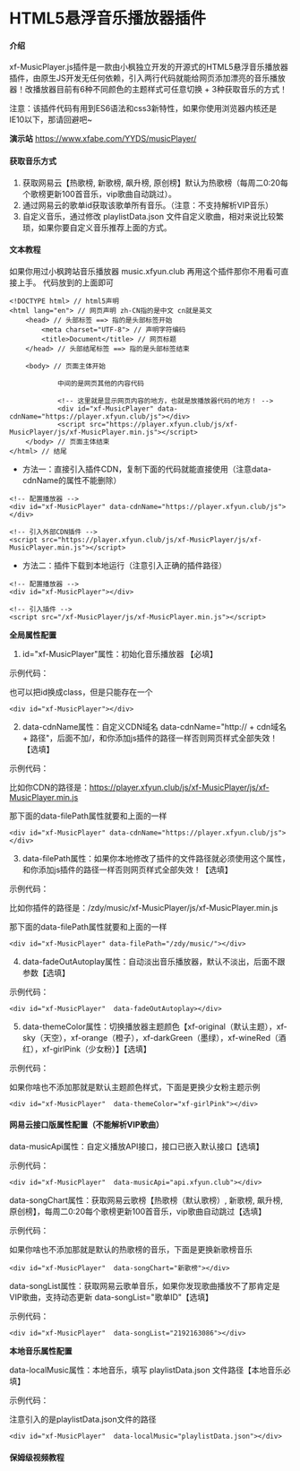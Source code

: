 # HTML5悬浮音乐播放器插件

#### 介绍
xf-MusicPlayer.js插件是一款由小枫独立开发的开源式的HTML5悬浮音乐播放器插件，由原生JS开发无任何依赖，引入两行代码就能给网页添加漂亮的音乐播放器！改播放器目前有6种不同颜色的主题样式可任意切换 + 3种获取音乐的方式！

注意：该插件代码有用到ES6语法和css3新特性，如果你使用浏览器内核还是IE10以下，那请回避吧~

 **演示站** 
https://www.xfabe.com/YYDS/musicPlayer/

#### 获取音乐方式

1. 获取网易云【热歌榜, 新歌榜, 飙升榜, 原创榜】默认为热歌榜（每周二0:20每个歌榜更新100首音乐，vip歌曲自动跳过）。
2. 通过网易云的歌单id获取该歌单所有音乐。（注意：不支持解析VIP音乐）
3. 自定义音乐，通过修改 playlistData.json 文件自定义歌曲，相对来说比较繁琐，如果你要自定义音乐推荐上面的方式。

#### 文本教程

如果你用过小枫跨站音乐播放器 music.xfyun.club 再用这个插件那你不用看可直接上手。
代码放到</body>的上面即可

```
<!DOCTYPE html> // html5声明
<html lang="en"> // 网页声明 zh-CN指的是中文 cn就是英文
    <head> // 头部标签 ==> 指的是头部标签开始
        <meta charset="UTF-8"> // 声明字符编码
        <title>Document</title> // 网页标题
    </head> // 头部结尾标签 ==> 指的是头部标签结束
    
    <body> // 页面主体开始
    
            中间的是网页其他的内容代码
    
            <!-- 这里就是显示网页内容的地方，也就是放播放器代码的地方！ -->
            <div id="xf-MusicPlayer" data-cdnName="https://player.xfyun.club/js"></div>
            <script src="https://player.xfyun.club/js/xf-MusicPlayer/js/xf-MusicPlayer.min.js"></script>
    </body> // 页面主体结束
</html> // 结尾
```

- 方法一：直接引入插件CDN，复制下面的代码就能直接使用（注意data-cdnName的属性不能删除）

```
<!-- 配置播放器 -->
<div id="xf-MusicPlayer" data-cdnName="https://player.xfyun.club/js"></div>

<!-- 引入外部CDN插件 -->
<script src="https://player.xfyun.club/js/xf-MusicPlayer/js/xf-MusicPlayer.min.js"></script>
```

- 方法二：插件下载到本地运行（注意引入正确的插件路径）

```
<!-- 配置播放器 -->
<div id="xf-MusicPlayer"></div>

<!-- 引入插件 -->
<script src="/xf-MusicPlayer/js/xf-MusicPlayer.min.js"></script>
```

 **全局属性配置** 

1. id="xf-MusicPlayer"属性：初始化音乐播放器 【必填】

示例代码：

也可以把id换成class，但是只能存在一个


```
<div id="xf-MusicPlayer"></div>
```


2. data-cdnName属性：自定义CDN域名 data-cdnName="http:// + cdn域名 + 路径"，后面不加/，和你添加js插件的路径一样否则网页样式全部失效！【选填】

示例代码：

比如你CDN的路径是：https://player.xfyun.club/js/xf-MusicPlayer/js/xf-MusicPlayer.min.js

那下面的data-filePath属性就要和上面的一样


```
<div id="xf-MusicPlayer" data-cdnName="https://player.xfyun.club/js"></div>
```


3. data-filePath属性：如果你本地修改了插件的文件路径就必须使用这个属性，和你添加js插件的路径一样否则网页样式全部失效！【选填】

示例代码：

比如你插件的路径是：/zdy/music/xf-MusicPlayer/js/xf-MusicPlayer.min.js

那下面的data-filePath属性就要和上面的一样


```
<div id="xf-MusicPlayer" data-filePath="/zdy/music/"></div>
```


4. data-fadeOutAutoplay属性：自动淡出音乐播放器，默认不淡出，后面不跟参数【选填】

示例代码：


```
<div id="xf-MusicPlayer"  data-fadeOutAutoplay></div>
```


5. data-themeColor属性：切换播放器主题颜色【xf-original（默认主题），xf-sky（天空），xf-orange（橙子），xf-darkGreen（墨绿），xf-wineRed（酒红），xf-girlPink（少女粉）】【选填】

示例代码：

如果你啥也不添加那就是默认主题颜色样式，下面是更换少女粉主题示例


```
<div id="xf-MusicPlayer"  data-themeColor="xf-girlPink"></div>
```

#### 网易云接口版属性配置（不能解析VIP歌曲）

data-musicApi属性：自定义播放API接口，接口已嵌入默认接口【选填】

示例代码：


```
<div id="xf-MusicPlayer"  data-musicApi="api.xfyun.club"></div>
```


data-songChart属性：获取网易云歌榜【热歌榜（默认歌榜）, 新歌榜, 飙升榜, 原创榜】，每周二0:20每个歌榜更新100首音乐，vip歌曲自动跳过【选填】

示例代码：

如果你啥也不添加那就是默认的热歌榜的音乐，下面是更换新歌榜音乐


```
<div id="xf-MusicPlayer"  data-songChart="新歌榜"></div>
```


data-songList属性：获取网易云歌单音乐，如果你发现歌曲播放不了那肯定是VIP歌曲，支持动态更新 data-songList="歌单ID"【选填】

示例代码：


```
<div id="xf-MusicPlayer"  data-songList="2192163086"></div>
```


 **本地音乐属性配置** 

data-localMusic属性：本地音乐，填写 playlistData.json 文件路径【本地音乐必填】

示例代码：

注意引入的是playlistData.json文件的路径


```
<div id="xf-MusicPlayer"  data-localMusic="playlistData.json"></div>
```



#### 保姆级视频教程

